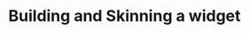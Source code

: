 # Building and Skinning a widget 

<!inputFile|path=Chapters/gettingStarted/buildingAWidget.md!>
<!inputFile|path=Chapters/toplo/skinningAWidget.md!>
